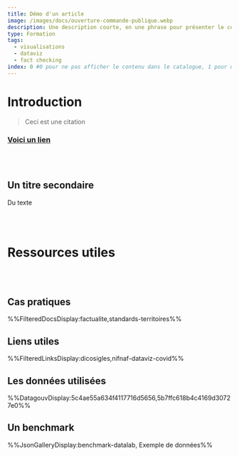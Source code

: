 ```yaml
---
title: Démo d'un article
image: /images/docs/ouverture-commande-publique.webp
description: Une description courte, en une phrase pour présenter le contenu
type: Formation
tags:
  - visualisations
  - dataviz
  - fact checking
index: 0 #0 pour ne pas afficher le contenu dans le catalogue, 1 pour qu'il s'affiche dans le catalogue
--- 
```


# Introduction

> Ceci est une citation

### [Voici un lien](https://datactivist.coop/infolab_poitiers/facto_sandwich/#1)

<br></br>

## Un titre secondaire

Du texte

<br></br>

# Ressources utiles

<br></br>

## Cas pratiques

%%FilteredDocsDisplay:factualite,standards-territoires%%

## Liens utiles

%%FilteredLinksDisplay:dicosigles,nifnaf-dataviz-covid%%

## Les données utilisées

%%DatagouvDisplay:5c4ae55a634f4117716d5656,5b7ffc618b4c4169d30727e0%%

## Un benchmark

%%JsonGalleryDisplay:benchmark-datalab, Exemple de données%%
